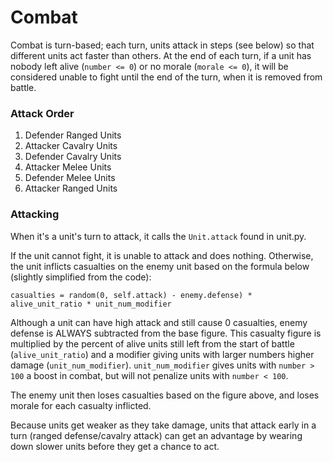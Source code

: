 # Combat
Combat is turn-based; each turn, units attack in steps (see below) so that different units act faster than others. At the end of each turn, if a unit has nobody left alive (`number <= 0`) or no morale (`morale <= 0`), it will be considered unable to fight until the end of the turn, when it is removed from battle.

### Attack Order
   1. Defender Ranged Units
   2. Attacker Cavalry Units
   3. Defender Cavalry Units
   4. Attacker Melee Units
   5. Defender Melee Units
   6. Attacker Ranged Units

### Attacking
When it's a unit's turn to attack, it calls the `Unit.attack` found in unit.py.

If the unit cannot fight, it is unable to attack and does nothing. Otherwise, the unit inflicts casualties on the enemy unit based on the formula below (slightly simplified from the code):

`casualties = random(0, self.attack) - enemy.defense) * alive_unit_ratio * unit_num_modifier`

Although a unit can have high attack and still cause 0 casualties, enemy defense is ALWAYS subtracted from the base figure. This casualty figure is multiplied by the percent of alive units still left from the start of battle (`alive_unit_ratio`) and a modifier giving units with larger numbers higher damage (`unit_num_modifier`). `unit_num_modifier` gives units with `number > 100` a boost in combat, but will not penalize units with `number < 100`.

The enemy unit then loses casualties based on the figure above, and loses morale for each casualty inflicted.

Because units get weaker as they take damage, units that attack early in a turn (ranged defense/cavalry attack) can get an advantage by wearing down slower units before they get a chance to act.

